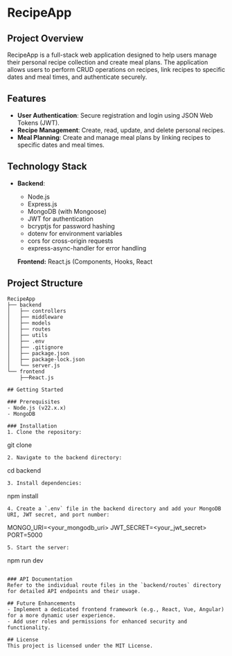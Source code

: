 # RecipeApp

## Project Overview
RecipeApp is a full-stack web application designed to help users manage their personal recipe collection and create meal plans. The application allows users to perform CRUD operations on recipes, link recipes to specific dates and meal times, and authenticate securely.

## Features
- **User Authentication**: Secure registration and login using JSON Web Tokens (JWT).
- **Recipe Management**: Create, read, update, and delete personal recipes.
- **Meal Planning**: Create and manage meal plans by linking recipes to specific dates and meal times.

## Technology Stack
- **Backend**:
  - Node.js
  - Express.js
  - MongoDB (with Mongoose)
  - JWT for authentication
  - bcryptjs for password hashing
  - dotenv for environment variables
  - cors for cross-origin requests
  - express-async-handler for error handling


  **Frontend:** React.js (Components, Hooks, React 

## Project Structure
```
RecipeApp
├── backend
│   ├── controllers
│   ├── middleware
│   ├── models
│   ├── routes
│   ├── utils
│   ├── .env
│   ├── .gitignore
│   ├── package.json
│   ├── package-lock.json
│   └── server.js
└── frontend
    ├──React.js

## Getting Started

### Prerequisites
- Node.js (v22.x.x)
- MongoDB

### Installation
1. Clone the repository:
   ```
   git clone <repository-url>
   ```
2. Navigate to the backend directory:
   ```
   cd backend
   ```
3. Install dependencies:
   ```
   npm install
   ```
4. Create a `.env` file in the backend directory and add your MongoDB URI, JWT secret, and port number:
   ```
   MONGO_URI=<your_mongodb_uri>
   JWT_SECRET=<your_jwt_secret>
   PORT=5000
   ```
5. Start the server:
   ```
   npm run dev
   ```

### API Documentation
Refer to the individual route files in the `backend/routes` directory for detailed API endpoints and their usage.

## Future Enhancements
- Implement a dedicated frontend framework (e.g., React, Vue, Angular) for a more dynamic user experience.
- Add user roles and permissions for enhanced security and functionality.

## License
This project is licensed under the MIT License.
